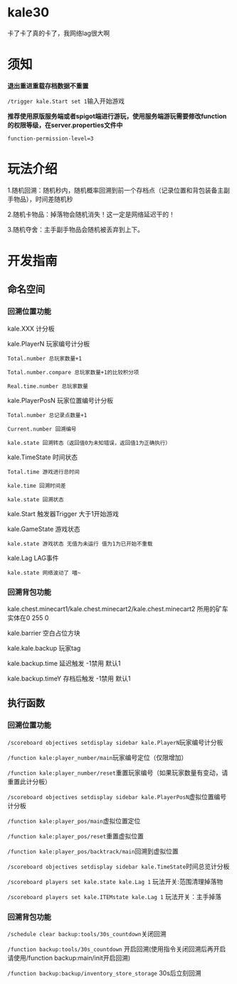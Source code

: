 # kale30
卡了卡了真的卡了，我网络lag很大啊






# 须知 

**退出重进重载存档数据不重置**

`/trigger kale.Start set 1`输入开始游戏

**推荐使用原版服务端或者spigot端进行游玩，使用服务端游玩需要修改function的权限等级，在server.properties文件中**

`function-permission-level=3`

# 玩法介绍

1.随机回溯：随机秒内，随机概率回溯到前一个存档点（记录位置和背包装备主副手物品），时间差随机秒

2.随机卡物品：掉落物会随机消失！这一定是网络延迟干的！

3.随机夺舍：主手副手物品会随机被丢弃到上下。


#  开发指南 

## 命名空间

### 回溯位置功能

kale.XXX 计分板

kale.PlayerN 玩家编号计分板

    Total.number 总玩家数量+1

    Total.number.compare 总玩家数量+1的比较积分项

    Real.time.number 总玩家数量

kale.PlayerPosN 玩家位置编号计分板

    Total.number 总记录点数量+1

    Current.number 回溯编号

    kale.state 回溯转态（返回值0为未知错误，返回值1为正确执行）

kale.TimeState 时间状态

    Total.time 游戏进行总时间

    kale.time 回溯时间差

    kale.state 回溯状态

kale.Start 触发器Trigger 大于1开始游戏

kale.GameState 游戏状态 

    kale.state 游戏状态 无值为未运行 值为1为已开始不重载

kale.Lag LAG事件

    kale.state 网络波动了 喵~

### 回溯背包功能

kale.chest.minecart1/kale.chest.minecart2/kale.chest.minecart2 所用的矿车实体在0 255 0

kale.barrier 空白占位方块

kale.kale.backup 玩家tag

kale.backup.time 延迟触发 -1禁用 默认1

kale.backup.timeY 存档后触发 -1禁用 默认1


## 执行函数

### 回溯位置功能

`/scoreboard objectives setdisplay sidebar kale.PlayerN`玩家编号计分板

`/function kale:player_number/main`玩家编号定位（仅限增加）

`/function kale:player_number/reset`重置玩家编号（如果玩家数量有变动，请重置此计分板）

`/scoreboard objectives setdisplay sidebar kale.PlayerPosN`虚拟位置编号计分板

`/function kale:player_pos/main`虚拟位置定位

`/function kale:player_pos/reset`重置虚拟位置

`/function kale:player_pos/backtrack/main`回溯到虚拟位置

`/scoreboard objectives setdisplay sidebar kale.TimeState`时间总览计分板

`/scoreboard players set kale.state kale.Lag 1` 玩法开关:范围清理掉落物

`/scoreboard players set kale.ITEMstate kale.Lag 1` 玩法开关：主手掉落


### 回溯背包功能

`/schedule clear backup:tools/30s_countdown`关闭回溯

`/function backup:tools/30s_countdown` 开启回溯(使用指令关闭回溯后再开启请使用/function backup:main/init开启回溯)

`/function backup:backup/inventory_store_storage` 30s后立刻回溯
